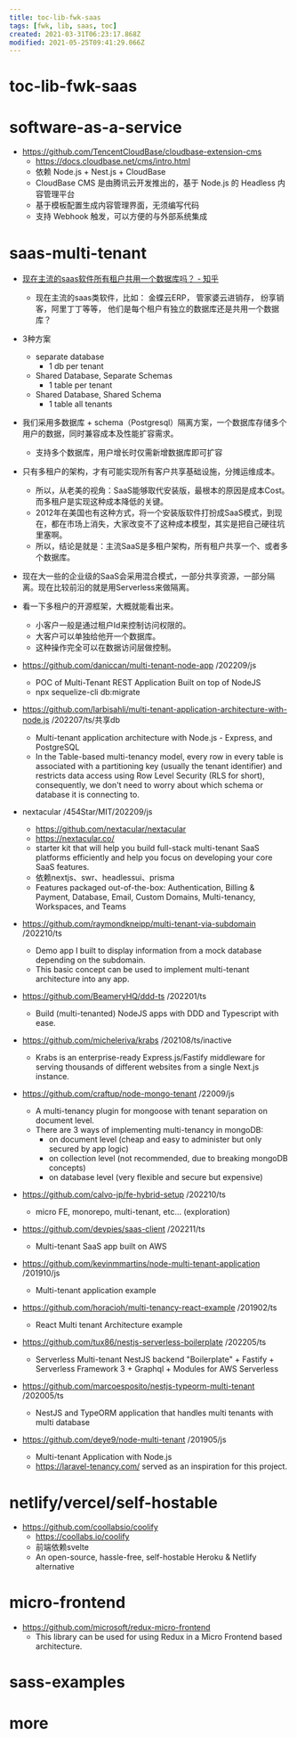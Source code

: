 ```yaml
---
title: toc-lib-fwk-saas
tags: [fwk, lib, saas, toc]
created: 2021-03-31T06:23:17.868Z
modified: 2021-05-25T09:41:29.066Z
---
```


# toc-lib-fwk-saas

# software-as-a-service

- https://github.com/TencentCloudBase/cloudbase-extension-cms
  - https://docs.cloudbase.net/cms/intro.html
  - 依赖 Node.js + Nest.js + CloudBase
  - CloudBase CMS 是由腾讯云开发推出的，基于 Node.js 的 Headless 内容管理平台
  - 基于模板配置生成内容管理界面，无须编写代码
  - 支持 Webhook 触发，可以方便的与外部系统集成
# saas-multi-tenant
- [现在主流的saas软件所有租户共用一个数据库吗？ - 知乎](https://www.zhihu.com/question/43650948)
  - 现在主流的saas类软件，比如： 金蝶云ERP， 管家婆云进销存， 纷享销客，阿里丁丁等等， 他们是每个租户有独立的数据库还是共用一个数据库？

- 3种方案
  - separate database
    - 1 db per tenant
  - Shared Database, Separate Schemas
    - 1 table per tenant
  - Shared Database, Shared Schema
    - 1 table all tenants

- 我们采用多数据库 + schema（Postgresql）隔离方案，一个数据库存储多个用户的数据，同时兼容成本及性能扩容需求。
  - 支持多个数据库，用户增长时仅需新增数据库即可扩容

- 只有多租户的架构，才有可能实现所有客户共享基础设施，分摊运维成本。
  - 所以，从老美的视角：SaaS能够取代安装版，最根本的原因是成本Cost。而多租户是实现这种成本降低的关键。
  - 2012年在美国也有这种方式，将一个安装版软件打扮成SaaS模式，到现在，都在市场上消失，大家改变不了这种成本模型，其实是把自己硬往坑里塞啊。
  - 所以，结论是就是：主流SaaS是多租户架构，所有租户共享一个、或者多个数据库。
- 现在大一些的企业级的SaaS会采用混合模式，一部分共享资源，一部分隔离。现在比较前沿的就是用Serverless来做隔离。
- 看一下多租户的开源框架，大概就能看出来。
  - 小客户一般是通过租户Id来控制访问权限的。
  - 大客户可以单独给他开一个数据库。
  - 这种操作完全可以在数据访问层做控制。

- https://github.com/daniccan/multi-tenant-node-app /202209/js
  - POC of Multi-Tenant REST Application Built on top of NodeJS
  - npx sequelize-cli db:migrate
- https://github.com/larbisahli/multi-tenant-application-architecture-with-node.js /202207/ts/共享db
  - Multi-tenant application architecture with Node.js - Express, and PostgreSQL
  - In the Table-based multi-tenancy model, every row in every table is associated with a partitioning key (usually the tenant identifier) and restricts data access using Row Level Security (RLS for short), consequently, we don't need to worry about which schema or database it is connecting to.

- nextacular /454Star/MIT/202209/js
  - https://github.com/nextacular/nextacular
  - https://nextacular.co/
  - starter kit that will help you build full-stack multi-tenant SaaS platforms efficiently and help you focus on developing your core SaaS features. 
  - 依赖nextjs、swr、headlessui、prisma
  - Features packaged out-of-the-box: Authentication, Billing & Payment, Database, Email, Custom Domains, Multi-tenancy, Workspaces, and Teams

- https://github.com/raymondkneipp/multi-tenant-via-subdomain /202210/ts
  - Demo app I built to display information from a mock database depending on the subdomain. 
  - This basic concept can be used to implement multi-tenant architecture into any app.

- https://github.com/BeameryHQ/ddd-ts /202201/ts
  - Build (multi-tenanted) NodeJS apps with DDD and Typescript with ease.

- https://github.com/micheleriva/krabs /202108/ts/inactive
  - Krabs is an enterprise-ready Express.js/Fastify middleware for serving thousands of different websites from a single Next.js instance.

- https://github.com/craftup/node-mongo-tenant /22009/js
  - A multi-tenancy plugin for mongoose with tenant separation on document level.
  - There are 3 ways of implementing multi-tenancy in mongoDB:
    - on document level (cheap and easy to administer but only secured by app logic)
    - on collection level (not recommended, due to breaking mongoDB concepts)
    - on database level (very flexible and secure but expensive)

- https://github.com/calvo-jp/fe-hybrid-setup /202210/ts
  - micro FE, monorepo, multi-tenant, etc... (exploration)
- https://github.com/devpies/saas-client /202211/ts
  - Multi-tenant SaaS app built on AWS
- https://github.com/kevinmmartins/node-multi-tenant-application /201910/js
  - Multi-tenant application example
- https://github.com/horacioh/multi-tenancy-react-example /201902/ts
  - React Multi tenant Architecture example

- https://github.com/tux86/nestjs-serverless-boilerplate /202205/ts
  - Serverless Multi-tenant NestJS backend "Boilerplate" + Fastify + Serverless Framework 3 + Graphql + Modules for AWS Serverless
- https://github.com/marcoesposito/nestjs-typeorm-multi-tenant /202005/ts
  - NestJS and TypeORM application that handles multi tenants with multi database
- https://github.com/deye9/node-multi-tenant /201905/js
  - Multi-tenant Application with Node.js
  - https://laravel-tenancy.com/ served as an inspiration for this project.
# netlify/vercel/self-hostable
- https://github.com/coollabsio/coolify
  - https://coollabs.io/coolify
  - 前端依赖svelte
  - An open-source, hassle-free, self-hostable Heroku & Netlify alternative
# micro-frontend
- https://github.com/microsoft/redux-micro-frontend
  - This library can be used for using Redux in a Micro Frontend based architecture. 
# sass-examples

# more
